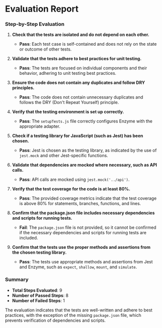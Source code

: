 # Evaluation Report

### Step-by-Step Evaluation

1. **Check that the tests are isolated and do not depend on each other.**
   - **Pass**: Each test case is self-contained and does not rely on the state or outcome of other tests.

2. **Validate that the tests adhere to best practices for unit testing.**
   - **Pass**: The tests are focused on individual components and their behavior, adhering to unit testing best practices.

3. **Ensure the code does not contain any duplicates and follow DRY principles.**
   - **Pass**: The code does not contain unnecessary duplicates and follows the DRY (Don't Repeat Yourself) principle.

4. **Verify that the testing environment is set up correctly.**
   - **Pass**: The `setupTests.js` file correctly configures Enzyme with the appropriate adapter.

5. **Check if a testing library for JavaScript (such as Jest) has been chosen.**
   - **Pass**: Jest is chosen as the testing library, as indicated by the use of `jest.mock` and other Jest-specific functions.

6. **Validate that dependencies are mocked where necessary, such as API calls.**
   - **Pass**: API calls are mocked using `jest.mock('../api')`.

7. **Verify that the test coverage for the code is at least 80%.**
   - **Pass**: The provided coverage metrics indicate that the test coverage is above 80% for statements, branches, functions, and lines.

8. **Confirm that the package.json file includes necessary dependencies and scripts for running tests.**
   - **Fail**: The `package.json` file is not provided, so it cannot be confirmed if the necessary dependencies and scripts for running tests are included.

9. **Confirm that the tests use the proper methods and assertions from the chosen testing library.**
   - **Pass**: The tests use appropriate methods and assertions from Jest and Enzyme, such as `expect`, `shallow`, `mount`, and `simulate`.

### Summary

- **Total Steps Evaluated**: 9
- **Number of Passed Steps**: 8
- **Number of Failed Steps**: 1

The evaluation indicates that the tests are well-written and adhere to best practices, with the exception of the missing `package.json` file, which prevents verification of dependencies and scripts.